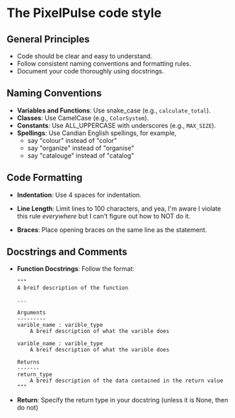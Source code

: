 # The PixelPulse code style

## General Principles
- Code should be clear and easy to understand.
- Follow consistent naming conventions and formatting rules.
- Document your code thoroughly using docstrings.

## Naming Conventions
- **Variables and Functions**: Use snake_case (e.g., `calculate_total`).
- **Classes**: Use CamelCase (e.g., `ColorSystem`).
- **Constants**: Use ALL_UPPERCASE with underscores (e.g., `MAX_SIZE`).
- **Spellings**: Use Candian English spellings, for example, 
  - say "colour" instead of "color"
  - say "organize" instead of "organise"
  - say "catalouge" instead of "catalog"

## Code Formatting
- **Indentation**: Use 4 spaces for indentation.
- **Line Length**: Limit lines to 100 characters, and yea, I'm aware I 
                   violate this rule *everywhere* but I can't figure out how to NOT do it.

- **Braces**: Place opening braces on the same line as the statement.

## Docstrings and Comments
- **Function Docstrings**: Follow the format:
    ```
    """
    A breif description of the function

    ...

    Arguments
    ---------
    varible_name : varible_type
        A breif description of what the varible does

    varible_name : varible_type
        A breif description of what the varible does

    Returns
    -------
    return_type
        A breif description of the data contained in the return value
    """
    ```
- **Return**: Specify the return type in your docstring (unless it is None, then do not)